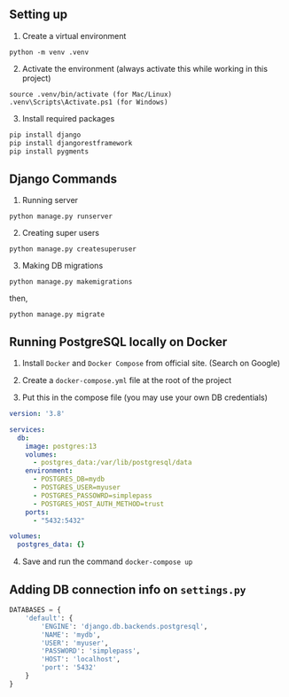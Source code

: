## Setting up

1. Create a virtual environment
```
python -m venv .venv 
```
2. Activate the environment (always activate this while working in this project)
```
source .venv/bin/activate (for Mac/Linux)
.venv\Scripts\Activate.ps1 (for Windows)
```

3. Install required packages
```bash
pip install django
pip install djangorestframework
pip install pygments
```

## Django Commands

1. Running server
```
python manage.py runserver
```

2. Creating super users
```
python manage.py createsuperuser
```
3. Making DB migrations
```
python manage.py makemigrations
```
then,
```
python manage.py migrate
```

## Running PostgreSQL locally on Docker
1. Install `Docker` and `Docker Compose` from official site. (Search on Google)

2. Create a `docker-compose.yml` file at the root of the project

3. Put this in the compose file (you may use your own DB credentials)
```yml
version: '3.8'

services:
  db:
    image: postgres:13
    volumes:
      - postgres_data:/var/lib/postgresql/data
    environment:
      - POSTGRES_DB=mydb
      - POSTGRES_USER=myuser
      - POSTGRES_PASSOWRD=simplepass
      - POSTGRES_HOST_AUTH_METHOD=trust
    ports:
      - "5432:5432"

volumes:
  postgres_data: {}
```

4. Save and run the command `docker-compose up`

## Adding DB connection info on `settings.py`
```python
DATABASES = {
    'default': {
        'ENGINE': 'django.db.backends.postgresql',
        'NAME': 'mydb',
        'USER': 'myuser',
        'PASSWORD': 'simplepass',
        'HOST': 'localhost',
        'port': '5432'
    }
}
```